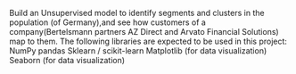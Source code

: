 Build an Unsupervised model to identify segments and clusters in the population (of Germany),and see how customers of a 
company(Bertelsmann partners AZ Direct and Arvato Financial Solutions) map to them.
The following libraries are expected to be used in this project:
NumPy
pandas
Sklearn / scikit-learn
Matplotlib (for data visualization)
Seaborn (for data visualization)
